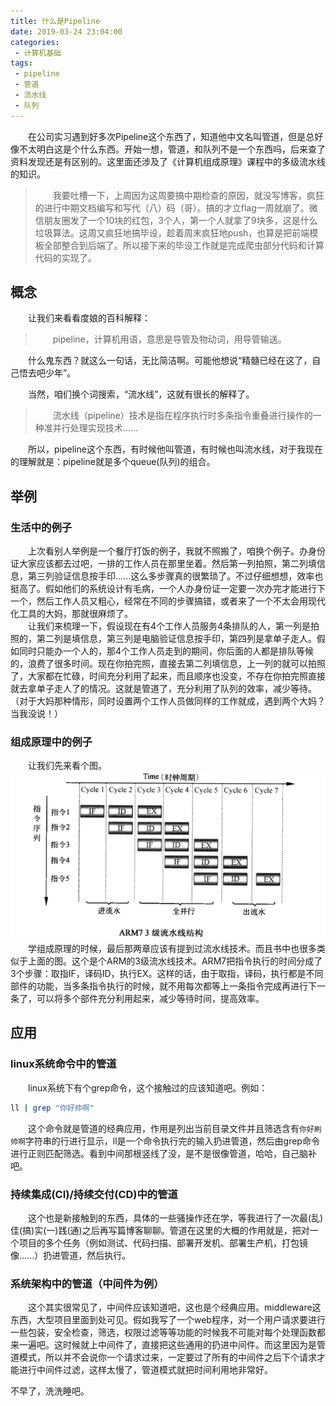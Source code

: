```yaml
---
title: 什么是Pipeline
date: 2019-03-24 23:04:00
categories: 
 - 计算机基础
tags:
 - pipeline
 - 管道
 - 流水线
 - 队列
---
```


&ensp;&ensp;&ensp;&ensp;在公司实习遇到好多次Pipeline这个东西了，知道他中文名叫管道，但是总好像不太明白这是个什么东西。开始一想，管道，和队列不是一个东西吗，后来查了资料发现还是有区别的。这里面还涉及了《计算机组成原理》课程中的多级流水线的知识。  
<!-- more -->

> &ensp;&ensp;&ensp;&ensp;我要吐槽一下，上周因为这周要搞中期检查的原因，就没写博客，疯狂的进行中期文档编写和写代（八）码（哥）。搞的才立flag一周就崩了。微信朋友圈发了一个10块的红包，3个人，第一个人就拿了9块多，这是什么垃圾算法。这周又疯狂地搞毕设，趁着周末疯狂地push，也算是把前端模板全部整合到后端了。所以接下来的毕设工作就是完成爬虫部分代码和计算代码的实现了。  

## 概念
&ensp;&ensp;&ensp;&ensp;让我们来看看度娘的百科解释：  

> &ensp;&ensp;&ensp;&ensp;pipeline，计算机用语，意思是导管及物动词，用导管输送。    

&ensp;&ensp;&ensp;&ensp;什么鬼东西？就这么一句话，无比简洁啊。可能他想说“精髓已经在这了，自己悟去吧少年”。  

&ensp;&ensp;&ensp;&ensp;当然，咱们换个词搜索，“流水线”，这就有很长的解释了。  
> &ensp;&ensp;&ensp;&ensp;流水线（pipeline）技术是指在程序执行时多条指令重叠进行操作的一种准并行处理实现技术......   

&ensp;&ensp;&ensp;&ensp;所以，pipeline这个东西，有时候他叫管道，有时候也叫流水线，对于我现在的理解就是：pipeline就是多个queue(队列)的组合。  

## 举例
### 生活中的例子
&ensp;&ensp;&ensp;&ensp;上次看别人举例是一个餐厅打饭的例子，我就不照搬了，咱换个例子。办身份证大家应该都去过吧，一排的工作人员在那里坐着。然后第一列拍照，第二列填信息，第三列验证信息按手印......这么多步骤真的很繁琐了。不过仔细想想，效率也挺高了。假如他们的系统设计有毛病，一个人办身份证一定要一次办完才能进行下一个，然后工作人员又粗心，经常在不同的步骤搞错，或者来了一个不太会用现代化工具的大妈，那就很麻烦了。  
&ensp;&ensp;&ensp;&ensp;让我们来梳理一下，假设现在有4个工作人员服务4条排队的人，第一列是拍照的，第二列是填信息，第三列是电脑验证信息按手印，第四列是拿单子走人。假如同时只能办一个人的，那4个工作人员走到的期间，你后面的人都是排队等候的，浪费了很多时间。现在你拍完照，直接去第二列填信息，上一列的就可以拍照了，大家都在忙碌，时间充分利用了起来，而且顺序也没变，不存在你拍完照直接就去拿单子走人了的情况。这就是管道了，充分利用了队列的效率，减少等待。（对于大妈那种情形，同时设置两个工作人员做同样的工作就成，遇到两个大妈？当我没说！）  

### 组成原理中的例子
&ensp;&ensp;&ensp;&ensp;让我们先来看个图。  
![](/resources/images/2019-03-24/pipeline-as.png)  
&ensp;&ensp;&ensp;&ensp;学组成原理的时候，最后那两章应该有提到过流水线技术。而且书中也很多类似于上面的图。这个是个ARM的3级流水线技术。ARM7把指令执行的时间分成了3个步骤：取指IF，译码ID，执行EX。这样的话，由于取指，译码，执行都是不同部件的功能，当多条指令执行的时候，就不用每次都等上一条指令完成再进行下一条了，可以将多个部件充分利用起来，减少等待时间，提高效率。  


## 应用
### linux系统命令中的管道
&ensp;&ensp;&ensp;&ensp;linux系统下有个grep命令，这个接触过的应该知道吧。例如：  
```bash
ll | grep "你好帅啊"
```
&ensp;&ensp;&ensp;&ensp;这个命令就是管道的经典应用，作用是列出当前目录文件并且筛选含有`你好刷帅啊`字符串的行进行显示，ll是一个命令执行完的输入扔进管道，然后由grep命令进行正则匹配筛选。看到中间那根竖线了没，是不是很像管道，哈哈，自己脑补吧。  

### 持续集成(CI)/持续交付(CD)中的管道
&ensp;&ensp;&ensp;&ensp;这个也是新接触到的东西，具体的一些骚操作还在学，等我进行了一次最(乱)佳(搞)实(一)践(通)之后再写篇博客聊聊。管道在这里的大概的作用就是，把对一个项目的多个任务（例如测试、代码扫描、部署开发机、部署生产机，打包镜像......）扔进管道，然后执行。  

### 系统架构中的管道（中间件为例）
&ensp;&ensp;&ensp;&ensp;这个其实很常见了，中间件应该知道吧，这也是个经典应用。middleware这东西，大型项目里面到处可见。假如我写了一个web程序，对一个用户请求要进行一些包装，安全检查，筛选，权限过滤等等功能的时候我不可能对每个处理函数都来一遍吧。这时候就上中间件了，直接把这些通用的扔进中间件。而这里因为是管道模式，所以并不会说你一个请求过来，一定要过了所有的中间件之后下个请求才能进行中间件过滤，这样太慢了，管道模式就把时间利用地非常好。  

不早了，洗洗睡吧。  

